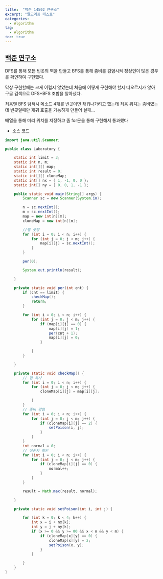 ```yaml
---
title:  "백준 14502 연구소"
excerpt: "알고리즘 테스트"
categories:
  - Algorithm
tag: 
  - Algorithm
toc: true  
---
```


## [백준 연구소 ](https://www.acmicpc.net/problem/14502 "백준 연구소")

DFS를 통해 모든 빈곳의 벽을 만들고 BFS를 통해 좀비를 감염시켜 정상인이 많은 경우를 확인하여 구현했다.

막상 구현할때는 크게 어렵지 않았는데 처음에 어떻게 구현해야 할지 떠오르지가 않아 구글 검색으로 DFS+BFS 조합을 알아냈다.

처음엔 BFS 탐색시 메소드 4개를 빈곳이면 채워나가려고 했는데 처음 위치는 좀비였는데 빈곳일때만 재귀 호출을 가능하게 만들어 실패... 

배열을 통해 미리 위치를 지정하고 좀 for문을 통해 구현해서 통과했다
 
- 소스 코드   
 
``` java
import java.util.Scanner;

public class Laboratory {

	static int limit = 3;
	static int n, m;
	static int[][] map;
	static int result = 0;
	static int[][] cloneMap;
	static int[] nx = { 1, -1, 0, 0 };
	static int[] ny = { 0, 0, 1, -1 };

	public static void main(String[] args) {
		Scanner sc = new Scanner(System.in);

		n = sc.nextInt();
		m = sc.nextInt();
		map = new int[n][m];
		cloneMap = new int[n][m];

		//맵 셋팅
		for (int i = 0; i < n; i++) {
			for (int j = 0; j < m; j++) {
				map[i][j] = sc.nextInt();
			}
		}

		per(0);

		System.out.println(result);

	}

	private static void per(int cnt) {
		if (cnt == limit) {
			checkMap();
			return;
		}

		for (int i = 0; i < n; i++) {
			for (int j = 0; j < m; j++) {
				if (map[i][j] == 0) {
					map[i][j] = 1;
					per(cnt + 1);
					map[i][j] = 0;
				}

			}
		}

	}

	private static void checkMap() {
		// 맵 복사
		for (int i = 0; i < n; i++) {
			for (int j = 0; j < m; j++) {
				cloneMap[i][j] = map[i][j];

			}
		}
		// 좀비 감염
		for (int i = 0; i < n; i++) {
			for (int j = 0; j < m; j++) {
				if (cloneMap[i][j] == 2) {
					setPoison(i, j);
				}
			}
		}
		int normal = 0;
		// 생존자 확인
		for (int i = 0; i < n; i++) {
			for (int j = 0; j < m; j++) {
				if (cloneMap[i][j] == 0) {
					normal++;
				}
			}
		}

		result = Math.max(result, normal);

	}

	private static void setPoison(int i, int j) {

		for (int k = 0; k < 4; k++) {
			int x = i + nx[k];
			int y = j + ny[k];
			if (x >= 0 && y >= 00 && x < n && y < m) {
				if (cloneMap[x][y] == 0) {
					cloneMap[x][y] = 2;
					setPoison(x, y);
				}
			}

		}
	}
}

```